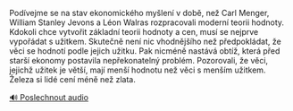 
Podívejme se na stav ekonomického myšlení v době, než Carl Menger, William Stanley Jevons a Léon Walras rozpracovali moderní teorii hodnoty. Kdokoli chce vytvořit základní teorii hodnoty a cen, musí se nejprve vypořádat s užitkem. Skutečně není nic vhodnějšího než předpokládat, že věci se hodnotí podle jejich užitku. Pak nicméně nastává obtíž, která před starší ekonomy postavila nepřekonatelný problém. Pozorovali, že věci, jejichž užitek je větší, mají menší hodnotu než věci s menším užitkem. Železa si lidé cení méně než zlata.

[🔊 Poslechnout audio](/data/7-paragraphs/audio/chapter_30/para_003-Podvejme-se-na-stav-ekonomickho-mylen-v-dob.mp3)
